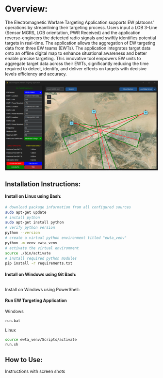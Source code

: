 # Overview:

The Electromagnetic Warfare Targeting Application supports EW platoons' operations by streamlining their targeting process. Users input a LOB 3-Line (Sensor MGRS, LOB orientation, PWR Received) and the application reverse-engineers the detected radio signals and swiftly identifies potential targets in real-time. The application allows the aggregation of EW targeting data from three EW teams (EWTs). The application integrates target data onto an offline digital map to enhance situational awareness and better enable precise targeting. This innovative tool empowers EW units to aggregate target data across their EWTs, significantly reducing the time required to detect, identify, and deliver effects on targets with decisive levels efficiency and accuracy.

![](icons/ewta_snapshot_2.png)

## Installation Instructions:

#### Install on Linux using Bash:
```bash
# download package information from all configured sources 
sudo apt-get update
# install python
sudo apt-get install python
# verify python version
python --version
# create a virtual python environment titled "ewta_venv"
python -m venv ewta_venv
# activate the virtual environment
source ./bin/activate
# install required python modules
pip install -r requirements.txt
```

#### Install on Windows using Git Bash:
```Bash

```

Install on Windows using PowerShell:

#### Run EW Targeting Application

Windows
```cmd
run.bat
```
Linux
```bash
source ewta_venv/Scripts/activate
run.sh
```

## How to Use:

Instructions with screen shots